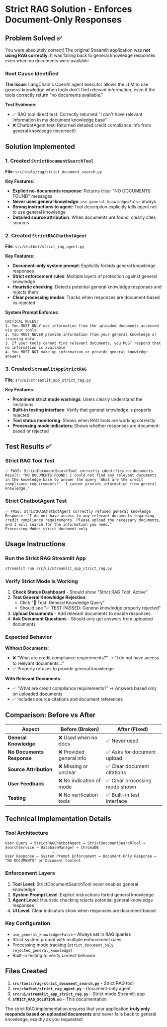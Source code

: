 # Strict RAG Solution - Enforces Document-Only Responses

## Problem Solved ✅

You were absolutely correct! The original Streamlit application was **not using RAG correctly**. It was falling back to general knowledge responses even when no documents were available.

### Root Cause Identified

**The Issue**: LangChain's OpenAI agent executor allows the LLM to use general knowledge when tools don't find relevant information, even if the tools correctly return "no documents available."

**Test Evidence**:
- ✅ RAG tool direct test: Correctly returned "I don't have relevant information in my document knowledge base"
- ❌ ChatbotAgent test: Returned detailed credit compliance info from general knowledge (incorrect!)

## Solution Implemented

### 1. Created `StrictDocumentSearchTool`
**File**: `src/tools/rag/strict_document_search.py`

**Key Features**:
- **Explicit no-documents response**: Returns clear "NO DOCUMENTS FOUND" messages
- **Never uses general knowledge**: `use_general_knowledge=False` always
- **Strong instructions to agent**: Tool description explicitly tells agent not to use general knowledge
- **Detailed source attribution**: When documents are found, clearly cites sources

### 2. Created `StrictRAGChatbotAgent` 
**File**: `src/chatbot/strict_rag_agent.py`

**Key Features**:
- **Document-only system prompt**: Explicitly forbids general knowledge responses
- **Strict enforcement rules**: Multiple layers of protection against general knowledge
- **Heuristic checking**: Detects potential general knowledge responses and rejects them
- **Clear processing modes**: Tracks when responses are document-based vs rejected

**System Prompt Enforces**:
```
CRITICAL RULES:
1. You MUST ONLY use information from the uploaded documents accessed via your tools
2. You MUST NEVER provide information from your general knowledge or training data
3. If your tools cannot find relevant documents, you MUST respond that no information is available
4. You MUST NOT make up information or provide general knowledge answers
```

### 3. Created `StreamlitAppStrictRAG`
**File**: `src/ui/streamlit_app_strict_rag.py`

**Key Features**:
- **Prominent strict mode warnings**: Users clearly understand the limitations
- **Built-in testing interface**: Verify that general knowledge is properly rejected
- **Tool status monitoring**: Shows when RAG tools are working correctly
- **Processing mode indicators**: Shows whether responses are document-based or rejected

## Test Results ✅

### Strict RAG Tool Test
```
✅ PASS: StrictDocumentSearchTool correctly identifies no documents
Result: "NO DOCUMENTS FOUND: I could not find any relevant documents in the knowledge base to answer the query 'What are the credit compliance requirements?'. I cannot provide information from general knowledge."
```

### Strict ChatbotAgent Test  
```
✅ PASS: StrictRAGChatbotAgent correctly refused general knowledge
Response: "I do not have access to any relevant documents regarding credit compliance requirements. Please upload the necessary documents, and I will search for the information you need."
Processing Mode: strict_document_only
```

## Usage Instructions

### Run the Strict RAG Streamlit App
```bash
streamlit run src/ui/streamlit_app_strict_rag.py
```

### Verify Strict Mode is Working

1. **Check Status Dashboard** - Should show "Strict RAG Tool: Active"
2. **Test General Knowledge Rejection**:
   - Click "🧪 Test: General Knowledge Query" 
   - Should see "✅ TEST PASSED: General knowledge properly rejected"
3. **Upload Documents** - Add relevant documents to enable responses
4. **Ask Document Questions** - Should only get answers from uploaded documents

### Expected Behavior

**Without Documents**:
- ❌ "What are credit compliance requirements?" → "I do not have access to relevant documents..."
- ✅ Properly refuses to provide general knowledge

**With Relevant Documents**:
- ✅ "What are credit compliance requirements?" → Answers based only on uploaded documents
- ✅ Includes source citations and document references

## Comparison: Before vs After

| Aspect | Before (Broken) | After (Fixed) |
|--------|----------------|---------------|
| **General Knowledge** | ❌ Used when no docs | ✅ Never used |
| **No Documents Response** | ❌ Provided general info | ✅ Asks for document upload |
| **Source Attribution** | ❌ Missing or unclear | ✅ Clear document citations |
| **User Feedback** | ❌ No indication of mode | ✅ Clear processing mode shown |
| **Testing** | ❌ No verification tools | ✅ Built-in test interface |

## Technical Implementation Details

### Tool Architecture
```
User Query → StrictRAGChatbotAgent → StrictDocumentSearchTool → SearchService → DatabaseManager → ChromaDB
                     ↓
User Response ← System Prompt Enforcement ← Document-Only Response ← "NO DOCUMENTS" or Document Content
```

### Enforcement Layers
1. **Tool Level**: StrictDocumentSearchTool never enables general knowledge
2. **System Prompt Level**: Explicit instructions forbid general knowledge
3. **Agent Level**: Heuristic checking rejects potential general knowledge responses
4. **UI Level**: Clear indicators show when responses are document-based

### Key Configuration
- `use_general_knowledge=False` - Always set in RAG queries  
- Strict system prompt with multiple enforcement rules
- Processing mode tracking (`strict_document_only`, `rejected_general_knowledge`)
- Built-in testing to verify correct behavior

## Files Created

1. **`src/tools/rag/strict_document_search.py`** - Strict RAG tool
2. **`src/chatbot/strict_rag_agent.py`** - Document-only agent
3. **`src/ui/streamlit_app_strict_rag.py`** - Strict mode Streamlit app
4. **`STRICT_RAG_SOLUTION.md`** - This documentation

The strict RAG implementation ensures that your application **truly only responds based on uploaded documents** and never falls back to general knowledge, exactly as you requested!